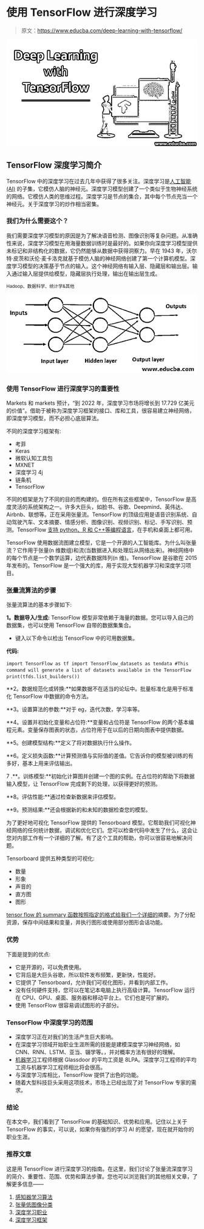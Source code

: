 # 使用 TensorFlow 进行深度学习

> 原文：<https://www.educba.com/deep-learning-with-tensorflow/>

![Deep Learning with TensorFlow](img/0d4f9c915aed8774b5de6543bad57153.png)



## TensorFlow 深度学习简介

TensorFlow 中的深度学习在过去几年中获得了很多关注。深度学习是[人工智能(AI)](https://www.educba.com/what-is-artificial-intelligence/) 的子集，它模仿人脑的神经元。深度学习模型创建了一个类似于生物神经系统的网络。它模仿人类的思维过程。深度学习是节点的集合，其中每个节点充当一个神经元。关于深度学习的炒作相当密集。

### 我们为什么需要这个？

我们需要深度学习模型的原因是为了解决语音检测、图像识别等复杂问题。从准确性来说，深度学习模型在用海量数据训练时是最好的。如果你向深度学习模型提供未标记和非结构化的数据，它仍然能够从数据中获得洞察力。早在 1943 年，沃尔特·皮茨和沃伦·麦卡洛克就基于模仿人脑的神经网络创建了第一个计算机模型。深度学习模型的决策基于节点的输入。这个神经网络有输入层、隐藏层和输出层。输入通过输入层提供给模型，隐藏层执行处理，输出在输出层生成。

<small>Hadoop、数据科学、统计学&其他</small>

![Deep Learning with TensorFlow 2](img/66f0dc518b76567f2c2c0b740597def1.png)



### 使用 TensorFlow 进行深度学习的重要性

Markets 和 markets 预计，“到 2022 年，深度学习市场将增长到 17.729 亿美元的价值”。借助于被称为深度学习框架的接口、库和工具，很容易建立神经网络，即深度学习模型，而不必担心底层算法。

不同的深度学习框架有:

*   考菲
*   Keras
*   微软认知工具包
*   MXNET
*   深度学习 4j
*   链条机
*   TensorFlow

不同的框架是为了不同的目的而构建的。但在所有这些框架中，TensorFlow 是高度灵活的系统架构之一。许多大巨头，如脸书、谷歌、Deepmind、英伟达、Airbnb、联想等。正在采用张量流。TensorFlow 的顶级应用是语音识别系统、自动驾驶汽车、文本摘要、情感分析、图像识别、视频识别、标记、手写识别、预测。TensorFlow [支持 python、R 和 C++等编程语言](https://www.educba.com/what-is-a-programming-language/)，在手机和桌面上都可用。

TensorFlow 使用数据流图建立模型，它是一个开源的人工智能库。为什么叫张量流？它作用于张量(n 维数组)和流(当数据进入和处理后从网络出来)。神经网络中的每个节点是一个数学运算，边代表数据阵列(n 维)。TensorFlow 是谷歌在 2015 年发布的。TensorFlow 是一个强大的库，用于实现大型机器学习和深度学习项目。

### 张量流算法的步骤

张量流算法的基本步骤如下:

**1。数据导入/生成:** TensorFlow 模型非常依赖于海量的数据。您可以导入自己的数据集，也可以使用 TensorFlow 自带的数据集集合。

*   键入以下命令以检出 TensorFlow 中的可用数据集。

**代码:**

`import TensorFlow as tf
import TensorFlow_datasets as tendata
#This command will generate a list of datasets available in the TensorFlow
print(tfds.list_builders())`

**2。数据规范化或转换:**如果数据不在适当的论坛中。批量标准化是用于标准化 TensorFlow 中数据的命令方法。

**3。设置算法的参数:**对于 eg，迭代次数，学习率等。

**4。设置并初始化变量和占位符:**变量和占位符是 TensorFlow 的两个基本编程元素。变量保存图表的状态，占位符用于在以后的日期向图表中提供数据。

**5。创建模型结构:**定义了将对数据执行什么操作。

**6。定义损失函数:**计算预测值与实际值的差值。它告诉你的模型被训练的有多好，基本上用来评估输出。

7 .**。训练模型:**初始化计算图并创建一个图的实例。在占位符的帮助下将数据输入模型，让 TensorFlow 完成剩下的处理，以获得更好的预测。

**8。评估性能:**通过检查新数据来评估模型。

**9。预测结果:**还会根据新的和未知的数据检查您的模型。

为了更好地可视化 TensorFlow 提供的 Tensorboard 模型。它帮助我们可视化神经网络的任何统计数据，调试和优化它们。您可以检查代码中发生了什么，这会让您对内部工作有一个详细的了解。有了这个工具的帮助，你可以很容易地解决问题。

Tensorboard 提供五种类型的可视化:

*   数量
*   形象
*   声音的
*   直方图
*   图形

[tensor flow 的 summary 函数按照指定的格式给我们一个详细的](https://www.educba.com/what-is-tensorflow/)摘要。为了分配资源，保存中间结果和变量，并执行图形或使用部分图形会话功能。

### 优势

下面是提到的优点:

*   它是开源的，可以免费使用。
*   它背后是大巨头谷歌，所以软件发布频繁，更新快，性能好。
*   它提供了 Tensorboard，允许我们可视化图形，并看到内部工作。
*   没有任何硬件支持，您可以在笔记本电脑上执行高级计算。TensorFlow 运行在 CPU、GPU、桌面、服务器和移动平台上。它们也是可扩展的。
*   使用 TensorFlow 很容易调试图形的子部分。

### TensorFlow 中深度学习的范围

*   深度学习正在对我们的生活产生巨大影响。
*   在深度学习领域开始职业生涯所需的技能是建模深度学习神经网络，如 CNN、RNN、LSTM、亚当、辍学等。，并对概率方法有很好的理解。
*   [机器学习](https://www.educba.com/what-is-machine-learning/)工程师根据 Glassdoor 的平均工资是 8LPA。深度学习工程师的平均工资与机器学习工程师相比将会很高。
*   与深度学习库相比，TensorFlow 提供了出色的功能。
*   随着大型科技巨头采用这项技术，市场上已经出现了对 TensorFlow 专家的需求。

### 结论

在本文中，我们看到了 TensorFlow 的基础知识、优势和应用。记住以上关于 TensorFlow 的事实，可以说，如果你有强烈的学习 AI 的愿望，现在就开始你的职业生涯。

### 推荐文章

这是用 TensorFlow 进行深度学习的指南。在这里，我们讨论了张量流深度学习的简介、重要性、范围、优势和算法步骤。您也可以浏览我们的其他相关文章，了解更多信息——

1.  [感知器学习算法](https://www.educba.com/perceptron-learning-algorithm/)
2.  [张量低图像分类](https://www.educba.com/tensorflow-image-classification/)
3.  [深度学习职业](https://www.educba.com/careers-in-deep-learnings/)
4.  [深度学习框架](https://www.educba.com/deep-learning-frameworks/)





